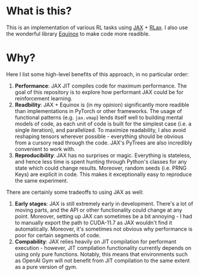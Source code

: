 # What is this?
This is an implementation of various RL tasks using [JAX](https://github.com/google/jax) + [RLax](https://github.com/deepmind/rlax). I also use the wonderful library [Equinox](https://github.com/patrick-kidger/equinox) to make code more readible.

# Why?
Here I list some high-level benefits of this approach, in no particular order:
1. **Performance**: JAX JIT compiles code for maximum performance. The goal of this repository is to explore how performant JAX could be for reinforcement learning.
2. **Readbility**: JAX + Equinox is (in my opinion) significantly more readible than implementations in PyTorch or other frameworks. The usage of functional patterns (e.g. `jax.vmap`) lends itself well to building mental models of code, as each unit of code is built for the simplest case (i.e. a single iteration), and parallelized. To maximize readability, I also avoid reshaping tensors wherever possible - everything should be obvious from a cursory read through the code. JAX's PyTrees are also incredibly convenient to work with.
3. **Reproducibility**: JAX has no surprises or magic. Everything is stateless, and hence less time is spent hunting through Python's classes for any state which could change results. Moreover, random seeds (i.e. PRNG Keys) are explicit in code. This makes it exceptionally easy to reproduce the same experiment.

There are certainly some tradeoffs to using JAX as well:

1. **Early stages**: JAX is still extremely early in development. There's a lot of moving parts, and the API or other functionality could change at any point. Moreover, setting up JAX can sometimes be a bit annoying - I had to manually export the path to CUDA-11.7 as JAX wouldn't find it automatically. Moreover, it's sometimes not obvious why performance is poor for certain segments of code.
2. **Compability**: JAX relies heavily on JIT compilation for performant execution - however, JIT compilation functionality currently depends on using only pure functions. Notably, this means that environments such as OpenAI Gym will not benefit from JIT compilation to the same extent as a pure version of gym. 


